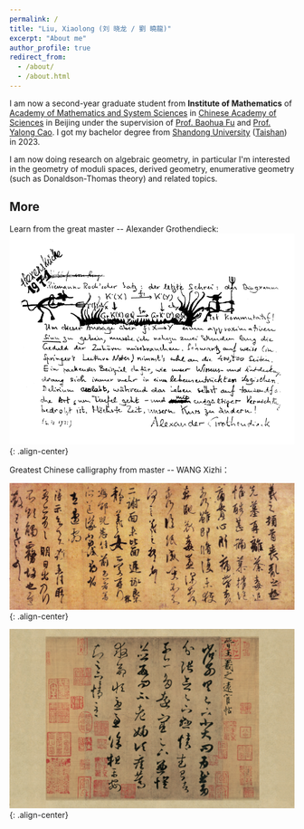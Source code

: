 ```yaml
---
permalink: /
title: "Liu, Xiaolong (刘 晓龙 / 劉 曉龍)"
excerpt: "About me"
author_profile: true
redirect_from: 
  - /about/
  - /about.html
---
```


I am now a second-year graduate student from **Institute of Mathematics** of [Academy of Mathematics and System Sciences](http://english.amss.cas.cn/) in [Chinese Academy of Sciences](https://english.cas.cn/) in Beijing under the supervision of [Prof. Baohua Fu](http://www.math.ac.cn/people/fbh/) and [Prof. Yalong Cao](https://sites.google.com/site/yalongcaoshomepage/home). I got my bachelor degree from [Shandong University](https://www.en.sdu.edu.cn/) ([Taishan](https://www.tsxt.sdu.edu.cn)) in 2023.

I am now doing research on algebraic geometry, in particular I'm interested in the geometry of moduli spaces, derived geometry, enumerative geometry (such as Donaldson-Thomas theory) and related topics.


## More
Learn from the great master -- Alexander Grothendieck:
![placeholder](/images/grr.png){: .align-center}

Greatest Chinese calligraphy from master -- WANG Xizhi：

![placeholder](/images/sangluan.jpg){: .align-center}

![placeholder](/images/yuanhuan.jpg){: .align-center}

